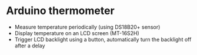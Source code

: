 # Arduino thermometer

* Measure temperature periodically (using DS18B20+ sensor)
* Display temperature on an LCD screen (MT-16S2H)
* Trigger LCD backlight using a button, automatically turn the backlight off after a delay
